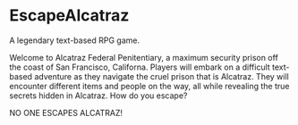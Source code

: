 # EscapeAlcatraz
A legendary text-based RPG game.

Welcome to Alcatraz Federal Penitentiary, a maximum security prison off the coast of San Francisco, Californa.
Players will embark on a difficult text-based adventure as they navigate the cruel prison that is Alcatraz.
They will encounter different items and people on the way, all while revealing the true secrets hidden in Alcatraz.
How do you escape?

NO ONE ESCAPES ALCATRAZ!
